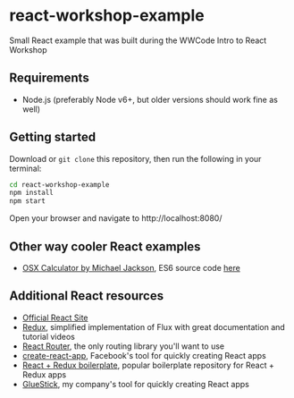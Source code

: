 # react-workshop-example
Small React example that was built during the WWCode Intro to React Workshop

## Requirements
 - Node.js (preferably Node v6+, but older versions should work fine as well)


## Getting started

Download or `git clone` this repository, then run the following in your terminal:

```sh
cd react-workshop-example
npm install
npm start

```

Open your browser and navigate to http://localhost:8080/

## Other way cooler React examples
- [OSX Calculator by Michael Jackson](http://codepen.io/mjijackson/full/xOzyGX), ES6 source code [here](http://codepen.io/mjijackson/pen/xOzyGX.babel)

## Additional React resources
- [Official React Site](https://facebook.github.io/react/index.html)
- [Redux](https://github.com/reactjs/redux), simplified implementation of Flux with great documentation and tutorial videos
- [React Router](https://github.com/reactjs/react-router), the only routing library you'll want to use
- [create-react-app](https://github.com/facebookincubator/create-react-app), Facebook's tool for quickly creating React apps
- [React + Redux boilerplate](https://github.com/erikras/react-redux-universal-hot-example), popular boilerplate repository for React + Redux apps
- [GlueStick](https://github.com/TrueCar/gluestick), my company's tool for quickly creating React apps


